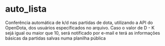 # auto_lista
Conferência automática de k/d nas partidas de dota, utilizando a API do OpenDota, dos usuários específicados no arquivo. Caso o valor de D - K sejá igual ou maior que 10, será notificado por e-mail e terá as informações básicas da partidas salvas numa planilha pública
